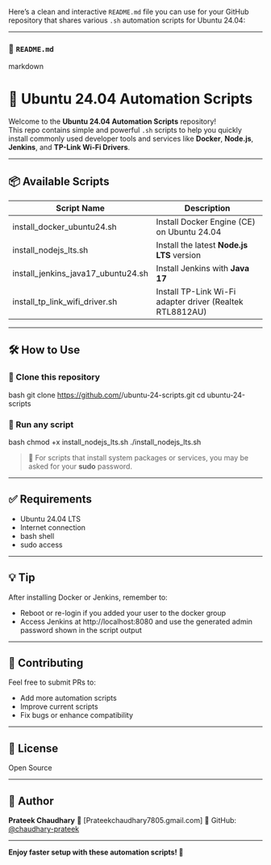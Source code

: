 Here’s a clean and interactive `README.md` file you can use for your GitHub repository that shares various `.sh` automation scripts for Ubuntu 24.04:

---

### 📘 `README.md`

markdown
# 🚀 Ubuntu 24.04 Automation Scripts

Welcome to the **Ubuntu 24.04 Automation Scripts** repository!  
This repo contains simple and powerful `.sh` scripts to help you quickly install commonly used developer tools and services like **Docker**, **Node.js**, **Jenkins**, and **TP-Link Wi-Fi Drivers**.

---

## 📦 Available Scripts

| Script Name | Description |
|-------------|-------------|
| install_docker_ubuntu24.sh | Install Docker Engine (CE) on Ubuntu 24.04 |
| install_nodejs_lts.sh | Install the latest **Node.js LTS** version |
| install_jenkins_java17_ubuntu24.sh | Install Jenkins with **Java 17** |
| install_tp_link_wifi_driver.sh | Install TP-Link Wi-Fi adapter driver (Realtek RTL8812AU) |

---

## 🛠️ How to Use

### 🔹 Clone this repository
bash
git clone https://github.com/<your-username>/ubuntu-24-scripts.git
cd ubuntu-24-scripts


### 🔹 Run any script

bash
chmod +x install_nodejs_lts.sh
./install_nodejs_lts.sh


> 🔐 For scripts that install system packages or services, you may be asked for your **sudo** password.

---

## ✅ Requirements

* Ubuntu 24.04 LTS
* Internet connection
* bash shell
* sudo access

---

## 💡 Tip

After installing Docker or Jenkins, remember to:

* Reboot or re-login if you added your user to the docker group
* Access Jenkins at http://localhost:8080 and use the generated admin password shown in the script output

---

## 🙌 Contributing

Feel free to submit PRs to:

* Add more automation scripts
* Improve current scripts
* Fix bugs or enhance compatibility

---

## 📜 License

Open Source

---

## 👤 Author

**Prateek Chaudhary**
📧 \[Prateekchaudhary7805.gmail.com]
🐙 GitHub: [@chaudhary-prateek](https://github.com/chaudhary-prateek)

---

**Enjoy faster setup with these automation scripts! 🎉**
